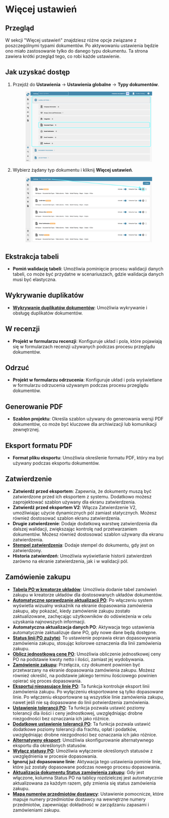 # Więcej ustawień

## Przegląd

W sekcji "Więcej ustawień" znajdziesz różne opcje związane z poszczególnymi typami dokumentów. Po aktywowaniu ustawienia będzie ono miało zastosowanie tylko do danego typu dokumentu. Ta strona zawiera krótki przegląd tego, co robi każde ustawienie.

## Jak uzyskać dostęp

1.  Przejdź do **Ustawienia** -> **Ustawienia globalne** -> **Typy dokumentów**.

    <figure><img src="../../../../../.gitbook/assets/Calculate_PO_unit_price_1.png" alt=""><figcaption></figcaption></figure>
2.  Wybierz żądany typ dokumentu i kliknij **Więcej ustawień**.

    <figure><img src="../../../../../.gitbook/assets/Calculate_PO_unit_price_2.png" alt=""><figcaption></figcaption></figure>

## Ekstrakcja tabeli

* **Pomiń walidację tabeli**: Umożliwia pominięcie procesu walidacji danych tabeli, co może być przydatne w scenariuszach, gdzie walidacja danych musi być elastyczna.

## Wykrywanie duplikatów

* [**Wykrywanie duplikatów dokumentów**](duplicate-document-handling.md): Umożliwia wykrywanie i obsługę duplikatów dokumentów.

## W recenzji

* **Projekt w formularzu recenzji**: Konfiguruje układ i pola, które pojawiają się w formularzach recenzji używanych podczas procesu przeglądu dokumentów.

## Odrzuć

* **Projekt w formularzu odrzucenia**: Konfiguruje układ i pola wyświetlane w formularzu odrzucenia używanym podczas procesu przeglądu dokumentów.

## Generowanie PDF

* **Szablon projektu**: Określa szablon używany do generowania wersji PDF dokumentów, co może być kluczowe dla archiwizacji lub komunikacji zewnętrznej.

## Eksport formatu PDF

* **Format pliku eksportu**: Umożliwia określenie formatu PDF, który ma być używany podczas eksportu dokumentów.

## Zatwierdzenie

* **Zatwierdź przed eksportem**: Zapewnia, że dokumenty muszą być zatwierdzone przed ich eksportem z systemu. Dodatkowo możesz zaprojektować szablon używany dla ekranu zatwierdzenia.
* **Zatwierdź przed eksportem V2**: Włącza Zatwierdzenie V2, umożliwiając użycie dynamicznych pól zamiast statycznych. Możesz również dostosować szablon ekranu zatwierdzenia.
* **Drugie zatwierdzenie**: Dodaje dodatkową warstwę zatwierdzenia dla dalszej walidacji, zwiększając kontrolę nad przetwarzaniem dokumentów. Możesz również dostosować szablon używany dla ekranu zatwierdzenia.
* [**Stempel zatwierdzenia**](approval/approval-stamp.md): Dodaje stempel do dokumentu, gdy jest on zatwierdzony.
* **Historia zatwierdzeń**: Umożliwia wyświetlanie historii zatwierdzeń zarówno na ekranie zatwierdzenia, jak i w walidacji pól.

## Zamówienie zakupu

* [**Tabela PO w kreatorze układów**](purchase-order/po-table-in-layout-builder.md): Umożliwia dodanie tabel zamówień zakupu w kreatorze układów dla dostosowanych układów dokumentów.
* [**Automatyczne sprawdzanie aktualizacji PO**](purchase-order/auto-check-for-po-updates.md): Po włączeniu system wyświetla wizualny wskaźnik na ekranie dopasowania zamówienia zakupu, aby pokazać, kiedy zamówienie zakupu zostało zaktualizowane, zachęcając użytkowników do odświeżenia w celu uzyskania najnowszych informacji.
* **Automatyczna aktualizacja danych PO**: Aktywacja tego ustawienia automatycznie zaktualizuje dane PO, gdy nowe dane będą dostępne.
* [**Status linii PO zużytej**](purchase-order/consumed-po-line-status.md): To ustawienie poprawia ekran dopasowywania zamówienia zakupu, stosując kolorowe oznaczenia dla linii zamówienia zakupu.
* [**Oblicz jednostkową cenę PO**](purchase-order/calculate-po-unit-price.md): Umożliwia obliczenie jednostkowej ceny PO na podstawie kwoty netto i ilości, zamiast jej wydobywania.
* [**Zamówienie zakupu**](purchase-order/purchase-order.md): Przełącza, czy dokument powinien być przetwarzany na ekranie dopasowania zamówienia zakupu. Możesz również określić, na podstawie jakiego terminu ilościowego powinien opierać się proces dopasowania.
* [**Eksportuj niepasujące linie PO**](purchase-order/export-not-matched-po-lines.md): Ta funkcja kontroluje eksport linii zamówienia zakupu. Po wyłączeniu eksportowane są tylko dopasowane linie. Po włączeniu eksportowane są wszystkie linie zamówienia zakupu, nawet jeśli nie są dopasowane do linii potwierdzenia zamówienia.
* [**Ustawienie tolerancji PO**](purchase-order/purchase-order-tolerance-settings-additional-purchase-order-tolerance.md): Ta funkcja pozwala ustawić poziomy tolerancji dla ilości i ceny jednostkowej, uwzględniając drobne niezgodności bez oznaczania ich jako różnice.
* [**Dodatkowe ustawienie tolerancji PO**](purchase-order/purchase-order-tolerance-settings-additional-purchase-order-tolerance.md#ustawienie-do-konfigurowania-dodatkowych-ustawien-tolerancji-zamowienia-zakupu): Ta funkcja pozwala ustawić dodatkowe poziomy tolerancji dla frachtu, opłat i podatków, uwzględniając drobne niezgodności bez oznaczania ich jako różnice.
* [**Alternatywny eksport**](purchase-order/alternate-export.md): Umożliwia skonfigurowanie alternatywnego eksportu dla określonych statusów.
* [**Wyłącz statusy PO**](purchase-order/purchase-order-disable-statuses.md): Umożliwia wyłączenie określonych statusów z uwzględnienia w procesie dopasowania.
* **Ignoruj już dopasowane linie**: Aktywacja tego ustawienia pominie linie, które już zostały dopasowane podczas nowego procesu dopasowania.
* [**Aktualizacja dokumentu Status zamówienia zakupu**](purchase-order/update-document-purchase-order-status.md): Gdy jest włączone, kolumna Status PO na tablicy rozdzielczej jest automatycznie aktualizowana za każdym razem, gdy zmienia się status zamówienia zakupu.
* [**Mapa numerów przedmiotów dostawcy**](purchase-order/supplier-item-number-map-admin-documentation.md): Ustawienie pomocnicze, które mapuje numery przedmiotów dostawcy na wewnętrzne numery przedmiotów, zapewniając dokładność w zarządzaniu zapasami i zamówieniami zakupu.

